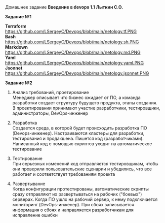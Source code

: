 Домашнее задание **Введение в devops 1.1 Лыткин С.О.**

**Задание №1**

**Terraform**  
https://github.com/LSergeyO/Devops/blob/main/netology.tf.PNG  
**Bash**  
https://github.com/LSergeyO/Devops/blob/main/netology.sh.PNG  
**Markdown**  
https://github.com/LSergeyO/Devops/blob/main/netology.md.PNG  
**Yaml**  
https://github.com/LSergeyO/Devops/blob/main/netology.yaml.PNG  
**Jsonnet**  
https://github.com/LSergeyO/Devops/blob/main/netology.jsonnet.PNG  

**Задание №2**  
1. Анализ требований, проетирование  
Менеджер описывает что бизнес ожидает от ПО, а команда разработки создает структуру будущего продукта, этапы создания. В проектировании принимают участие разработчики, тестировщики, администраторы, DevOps-инженер

2. Разработка  
Создается среда, в которой будет происходить разработка ПО (Devops-инженер). Настраиваются кластеры для разработки, тестирования и продакшена. Пишется код (разработчиками). Написанный код с помощью скриптов уходит на автоматическое тестирование

3. Тестирование  
При серьезных изменений код отправляется тестировщикам, чтобы они проверили пользовательские сценарии и убедились, что все работает и соответствует требованиям проекта

4. Развертывание  
Когда конфигурации протестированы, автоматические скрипты сразу отправляют их развертываться на рабочих ("боевых") серверах. Когда ПО ушло на рабочий сервер, к нему подключается мониторинг (DevOps-инженер). При сбоях записывается информация о сбоях и направляется разработчикам для исправление ошибки

